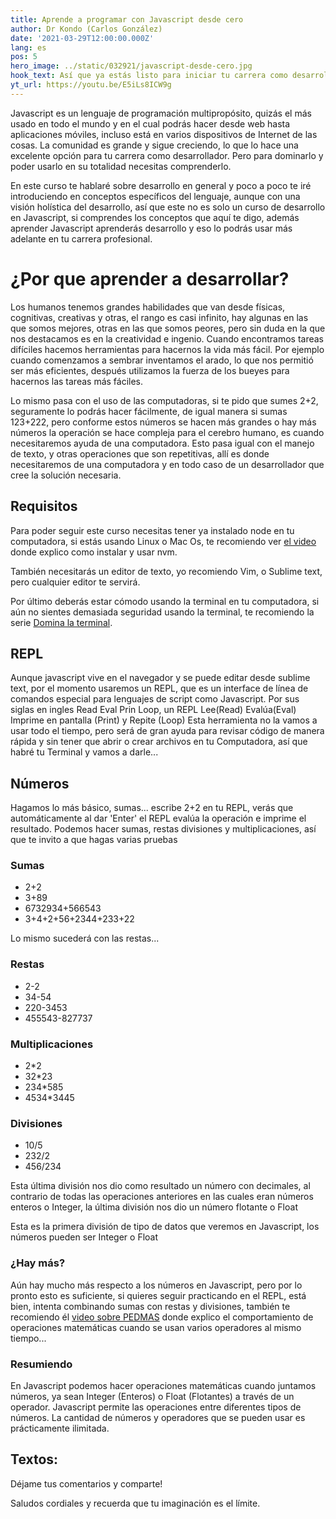 ```yaml
---
title: Aprende a programar con Javascript desde cero
author: Dr Kondo (Carlos González)
date: '2021-03-29T12:00:00.000Z'
lang: es
pos: 5
hero_image: ../static/032921/javascript-desde-cero.jpg
hook_text: Así que ya estás listo para iniciar tu carrera como desarrollador, felicidades, en este tutorial encontraras desde los conceptos más básicos, hasta POO.
yt_url: https://youtu.be/E5iLs8ICW9g
---
```


Javascript es un lenguaje de programación multipropósito, quizás el más usado en todo el mundo y en el cual podrás hacer desde web hasta aplicaciones móviles, incluso está en varios dispositivos de Internet de las cosas. La comunidad es grande y sigue creciendo, lo que lo hace una excelente opción para tu carrera como desarrollador. Pero para dominarlo y poder usarlo en su totalidad necesitas comprenderlo.

En este curso te hablaré sobre desarrollo en general y poco a poco te iré introduciendo en conceptos específicos del lenguaje, aunque con una visión holística del desarrollo, así que este no es solo un curso de desarrollo en Javascript, si comprendes los conceptos que aquí te digo, además aprender Javascript aprenderás desarrollo y eso lo podrás usar más adelante en tu carrera profesional.

# ¿Por que aprender a desarrollar?

Los humanos tenemos grandes habilidades que van desde físicas, cognitivas, creativas y otras, el rango es casi infinito, hay algunas en las que somos mejores, otras en las que somos peores, pero sin duda en la que nos destacamos es en la creatividad e ingenio. Cuando encontramos tareas difíciles hacemos herramientas para hacernos la vida más fácil. Por ejemplo cuando comenzamos a sembrar inventamos el arado, lo que nos permitió ser más eficientes, después utilizamos la fuerza de los bueyes para hacernos las tareas más fáciles.

Lo mismo pasa con el uso de las computadoras, si te pido que sumes 2+2, seguramente lo podrás hacer fácilmente, de igual manera si sumas 123+222, pero conforme estos números se hacen más grandes o hay más números la operación se hace compleja para el cerebro humano, es cuando necesitaremos ayuda de una computadora. Esto pasa igual con el manejo de texto, y otras operaciones que son repetitivas, allí es donde necesitaremos de una computadora y en todo caso de un desarrollador que cree la solución necesaria.

## Requisitos

Para poder seguir este curso necesitas tener ya instalado node en tu computadora, si estás usando Linux o Mac Os, te recomiendo ver [el video](https:yt) donde explico como instalar y usar nvm.

También necesitarás un editor de texto, yo recomiendo Vim, o Sublime text, pero cualquier editor te servirá.

Por último deberás estar cómodo usando la terminal en tu computadora, si aún no sientes demasiada seguridad usando la terminal, te recomiendo la serie [Domina la terminal](https://).

## REPL

Aunque javascript vive en el navegador y se puede editar desde sublime text, por el momento usaremos un REPL, que es un interface de línea de comandos especial para lenguajes de script como Javascript.
Por sus siglas en ingles Read Eval Prin Loop, un REPL Lee(Read) Evalúa(Eval) Imprime en pantalla (Print) y Repite (Loop)
Esta herramienta no la vamos a usar todo el tiempo, pero será de gran ayuda para revisar código de manera rápida y sin tener que abrir o crear archivos en tu Computadora, así que habré tu Terminal y vamos a darle...


## Números

Hagamos lo más básico, sumas...
escribe 2+2 en tu REPL, verás que automáticamente al dar 'Enter' el REPL evalúa la operación e imprime el resultado.
Podemos hacer sumas, restas divisiones y multiplicaciones, así que te invito a que hagas varias pruebas

### Sumas
* 2+2
* 3+89
* 6732934+566543
* 3+4+2+56+2344+233+22

Lo mismo sucederá con las restas...

### Restas
* 2-2
* 34-54
* 220-3453
* 455543-827737

### Multiplicaciones

* 2*2
* 32*23
* 234*585
* 4534*3445

### Divisiones

* 10/5
* 232/2
* 456/234

Esta última división nos dio como resultado un número con decimales, al contrario de todas las operaciones anteriores en las cuales eran números enteros o Integer, la última división nos dio un número flotante o Float

Esta es la primera división de tipo de datos que veremos en Javascript, los números pueden ser Integer o Float

### ¿Hay más?

Aún hay mucho más respecto a los números en Javascript, pero por lo pronto esto es suficiente, si quieres seguir practicando en el REPL, está bien, intenta combinando sumas con restas y divisiones, también te recomiendo él [video sobre PEDMAS](https://) donde explico el comportamiento de operaciones matemáticas cuando se usan varios operadores al mismo tiempo...

### Resumiendo

En Javascript podemos hacer operaciones matemáticas cuando juntamos números, ya sean Integer (Enteros) o Float (Flotantes) a través de un operador. Javascript permite las operaciones entre diferentes tipos de números. La cantidad de números y operadores que se pueden usar es prácticamente ilimitada.

## Textos:

Déjame tus comentarios y comparte!

Saludos cordiales y recuerda que tu imaginación es el límite.


